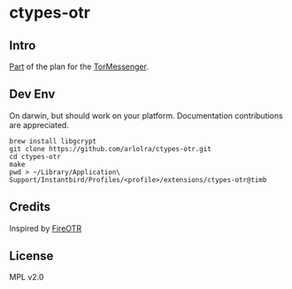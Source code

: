 ctypes-otr
==========

Intro
-----

[Part][1] of the plan for the [TorMessenger][2].

[1]: https://trac.torproject.org/projects/tor/ticket/10210
[2]: https://trac.torproject.org/projects/tor/wiki/doc/TorMessenger

Dev Env
-------

On darwin, but should work on your platform. Documentation contributions
are appreciated.

```
brew install libgcrypt
git clone https://github.com/arlolra/ctypes-otr.git
cd ctypes-otr
make
pwd > ~/Library/Application\ Support/Instantbird/Profiles/<profile>/extensions/ctypes-otr@timb
```

Credits
-------

Inspired by [FireOTR](https://gitorious.org/fireotr)

License
-------

MPL v2.0